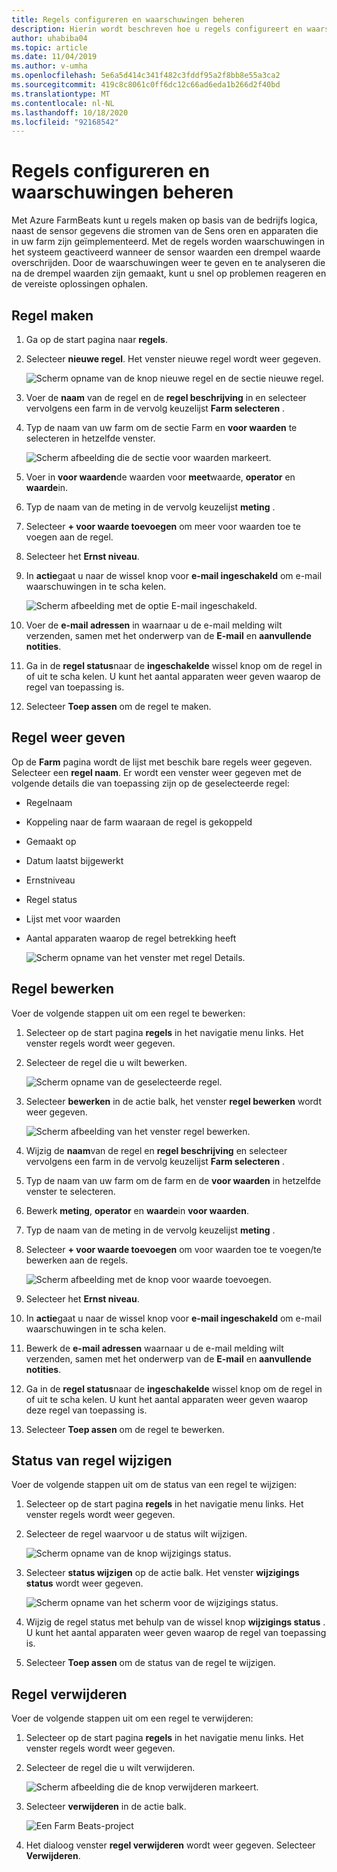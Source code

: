 ```yaml
---
title: Regels configureren en waarschuwingen beheren
description: Hierin wordt beschreven hoe u regels configureert en waarschuwingen beheert in FarmBeats
author: uhabiba04
ms.topic: article
ms.date: 11/04/2019
ms.author: v-umha
ms.openlocfilehash: 5e6a5d414c341f482c3fddf95a2f8bb8e55a3ca2
ms.sourcegitcommit: 419c8c8061c0ff6dc12c66ad6eda1b266d2f40bd
ms.translationtype: MT
ms.contentlocale: nl-NL
ms.lasthandoff: 10/18/2020
ms.locfileid: "92168542"
---
```

# <a name="configure-rules-and-manage-alerts"></a>Regels configureren en waarschuwingen beheren

Met Azure FarmBeats kunt u regels maken op basis van de bedrijfs logica, naast de sensor gegevens die stromen van de Sens oren en apparaten die in uw farm zijn geïmplementeerd. Met de regels worden waarschuwingen in het systeem geactiveerd wanneer de sensor waarden een drempel waarde overschrijden. Door de waarschuwingen weer te geven en te analyseren die na de drempel waarden zijn gemaakt, kunt u snel op problemen reageren en de vereiste oplossingen ophalen.

## <a name="create-rule"></a>Regel maken

1. Ga op de start pagina naar **regels**.
2. Selecteer **nieuwe regel**. Het venster nieuwe regel wordt weer gegeven.

    ![Scherm opname van de knop nieuwe regel en de sectie nieuwe regel.](./media/configure-rules-and-alerts-in-azure-farmbeats/new-rule-1.png)

3. Voer de **naam** van de regel en de **regel beschrijving** in en selecteer vervolgens een farm in de vervolg keuzelijst **Farm selecteren** .
4. Typ de naam van uw farm om de sectie Farm en **voor waarden** te selecteren in hetzelfde venster.  

    ![Scherm afbeelding die de sectie voor waarden markeert.](./media/configure-rules-and-alerts-in-azure-farmbeats/new-rule-condition-1.png)

5. Voer in **voor waarden**de waarden voor **meet**waarde, **operator** en **waarde**in.
6. Typ de naam van de meting in de vervolg keuzelijst **meting** .
7. Selecteer **+ voor waarde toevoegen** om meer voor waarden toe te voegen aan de regel.
8. Selecteer het **Ernst niveau**.
9. In **actie**gaat u naar de wissel knop voor **e-mail ingeschakeld** om e-mail waarschuwingen in te scha kelen.

    ![Scherm afbeelding met de optie E-mail ingeschakeld.](./media/configure-rules-and-alerts-in-azure-farmbeats/new-rule-email-1.png)

10. Voer de **e-mail adressen** in waarnaar u de e-mail melding wilt verzenden, samen met het onderwerp van de **E-mail** en **aanvullende notities**.  
11. Ga in de **regel status**naar de **ingeschakelde** wissel knop om de regel in of uit te scha kelen.
    U kunt het aantal apparaten weer geven waarop de regel van toepassing is.
12. Selecteer **Toep assen** om de regel te maken.

## <a name="view-rule"></a>Regel weer geven

Op de **Farm** pagina wordt de lijst met beschik bare regels weer gegeven. Selecteer een **regel naam**. Er wordt een venster weer gegeven met de volgende details die van toepassing zijn op de geselecteerde regel:
 - Regelnaam
 - Koppeling naar de farm waaraan de regel is gekoppeld
 - Gemaakt op
 - Datum laatst bijgewerkt
 - Ernstniveau
 - Regel status
 - Lijst met voor waarden  
 - Aantal apparaten waarop de regel betrekking heeft

    ![Scherm opname van het venster met regel Details.](./media/configure-rules-and-alerts-in-azure-farmbeats/view-rule-1.png)

## <a name="edit-rule"></a>Regel bewerken

Voer de volgende stappen uit om een regel te bewerken:

1. Selecteer op de start pagina **regels** in het navigatie menu links.
   Het venster regels wordt weer gegeven.
2. Selecteer de regel die u wilt bewerken.

    ![Scherm opname van de geselecteerde regel.](./media/configure-rules-and-alerts-in-azure-farmbeats/edit-rule-action-bar-1.png)

3. Selecteer **bewerken** in de actie balk, het venster **regel bewerken** wordt weer gegeven.

    ![Scherm afbeelding van het venster regel bewerken.](./media/configure-rules-and-alerts-in-azure-farmbeats/edit-rule-one-1.png)

4. Wijzig de **naam**van de regel en **regel beschrijving** en selecteer vervolgens een farm in de vervolg keuzelijst **Farm selecteren** .
5. Typ de naam van uw farm om de farm en de **voor waarden** in hetzelfde venster te selecteren.  
6. Bewerk **meting**, **operator** en **waarde**in **voor waarden**.
7. Typ de naam van de meting in de vervolg keuzelijst **meting** .
8. Selecteer **+ voor waarde toevoegen** om voor waarden toe te voegen/te bewerken aan de regels.

    ![Scherm afbeelding met de knop voor waarde toevoegen.](./media/configure-rules-and-alerts-in-azure-farmbeats/edit-rule-two-1.png)

9.  Selecteer het **Ernst niveau**.  
10. In **actie**gaat u naar de wissel knop voor **e-mail ingeschakeld** om e-mail waarschuwingen in te scha kelen.
11. Bewerk de **e-mail adressen** waarnaar u de e-mail melding wilt verzenden, samen met het onderwerp van de **E-mail** en **aanvullende notities**.  
12. Ga in de **regel status**naar de **ingeschakelde** wissel knop om de regel in of uit te scha kelen.
U kunt het aantal apparaten weer geven waarop deze regel van toepassing is.
13. Selecteer **Toep assen** om de regel te bewerken.

## <a name="change-rule-status"></a>Status van regel wijzigen

Voer de volgende stappen uit om de status van een regel te wijzigen:

1. Selecteer op de start pagina **regels** in het navigatie menu links. Het venster regels wordt weer gegeven.
2. Selecteer de regel waarvoor u de status wilt wijzigen.

    ![Scherm opname van de knop wijzigings status.](./media/configure-rules-and-alerts-in-azure-farmbeats/change-status-rule-action-bar-1.png)

3. Selecteer **status wijzigen** op de actie balk. Het venster **wijzigings status** wordt weer gegeven.

    ![Scherm opname van het scherm voor de wijzigings status.](./media/configure-rules-and-alerts-in-azure-farmbeats/rule-change-status-1.png)

3. Wijzig de regel status met behulp van de wissel knop **wijzigings status** .
   U kunt het aantal apparaten weer geven waarop de regel van toepassing is.
4. Selecteer **Toep assen** om de status van de regel te wijzigen.

## <a name="delete-rule"></a>Regel verwijderen

Voer de volgende stappen uit om een regel te verwijderen:

1. Selecteer op de start pagina **regels** in het navigatie menu links. Het venster regels wordt weer gegeven.
2. Selecteer de regel die u wilt verwijderen.

    ![Scherm afbeelding die de knop verwijderen markeert.](./media/configure-rules-and-alerts-in-azure-farmbeats/delete-rule-action-bar-1.png)

3. Selecteer **verwijderen** in de actie balk.

    ![Een Farm Beats-project](./media/configure-rules-and-alerts-in-azure-farmbeats/delete-rule-1.png)

4. Het dialoog venster **regel verwijderen** wordt weer gegeven. Selecteer **Verwijderen**.
